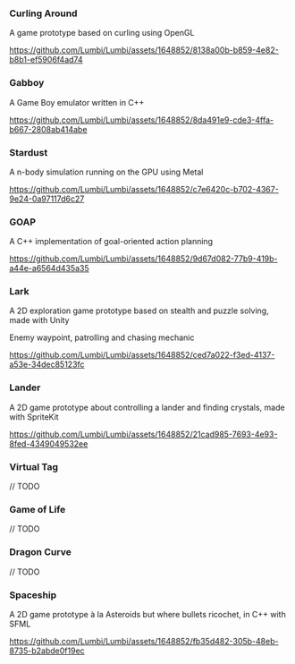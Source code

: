 ### Curling Around

A game prototype based on curling using OpenGL

https://github.com/Lumbi/Lumbi/assets/1648852/8138a00b-b859-4e82-b8b1-ef5906f4ad74

### Gabboy

A Game Boy emulator written in C++ 

https://github.com/Lumbi/Lumbi/assets/1648852/8da491e9-cde3-4ffa-b667-2808ab414abe

### Stardust

A n-body simulation running on the GPU using Metal

https://github.com/Lumbi/Lumbi/assets/1648852/c7e6420c-b702-4367-9e24-0a97117d6c27

### GOAP

A C++ implementation of goal-oriented action planning

https://github.com/Lumbi/Lumbi/assets/1648852/9d67d082-77b9-419b-a44e-a6564d435a35

### Lark

A 2D exploration game prototype based on stealth and puzzle solving, made with Unity

Enemy waypoint, patrolling and chasing mechanic

https://github.com/Lumbi/Lumbi/assets/1648852/ced7a022-f3ed-4137-a53e-34dec85123fc

### Lander

A 2D game prototype about controlling a lander and finding crystals, made with SpriteKit

https://github.com/Lumbi/Lumbi/assets/1648852/21cad985-7693-4e93-8fed-4349049532ee

### Virtual Tag

// TODO

### Game of Life

// TODO

### Dragon Curve

// TODO

### Spaceship

A 2D game prototype à la Asteroids but where bullets ricochet, in C++ with SFML

https://github.com/Lumbi/Lumbi/assets/1648852/fb35d482-305b-48eb-8735-b2abde0f19ec
